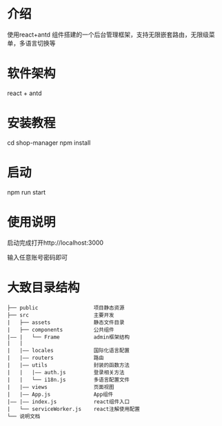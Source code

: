 
# 介绍
使用react+antd 组件搭建的一个后台管理框架，支持无限嵌套路由，无限级菜单，多语言切换等

# 软件架构
react + antd

# 安装教程
cd shop-manager
npm install

# 启动
npm run start

# 使用说明
启动完成打开http://localhost:3000

输入任意账号密码即可

# 大致目录结构
```
├── public                  项目静态资源
├── src                     主要开发
|   ├── assets              静态文件目录
|   ├── components          公共组件
|—— |   └── Frame           admin框架结构
|   |       
|   |—— locales             国际化语言配置
|   |—— routers             路由
|   |—— utils               封装的函数方法
|   |   |—— auth.js         登录相关方法
|   |   └── i18n.js         多语言配置文件
|   |—— views               页面视图
|   |—— App.js              App组件
|—— |—— index.js            react组件入口
|   └── serviceWorker.js    react注解使用配置
└── 说明文档   
```